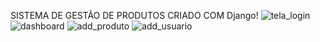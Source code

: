 SISTEMA DE GESTÃO DE PRODUTOS CRIADO COM Django!
![tela_login](https://github.com/user-attachments/assets/7a66aa72-a2e8-485a-b1b8-9641f9d3db57)
![dashboard](https://github.com/user-attachments/assets/cb18a23a-249f-4969-addc-08bfbe039640)
![add_produto](https://github.com/user-attachments/assets/907f217e-3cd4-409d-9d41-d55c0542eb0a)
![add_usuario](https://github.com/user-attachments/assets/c9fe3bed-b99e-4ff2-b14f-83acf5fd27e9)


